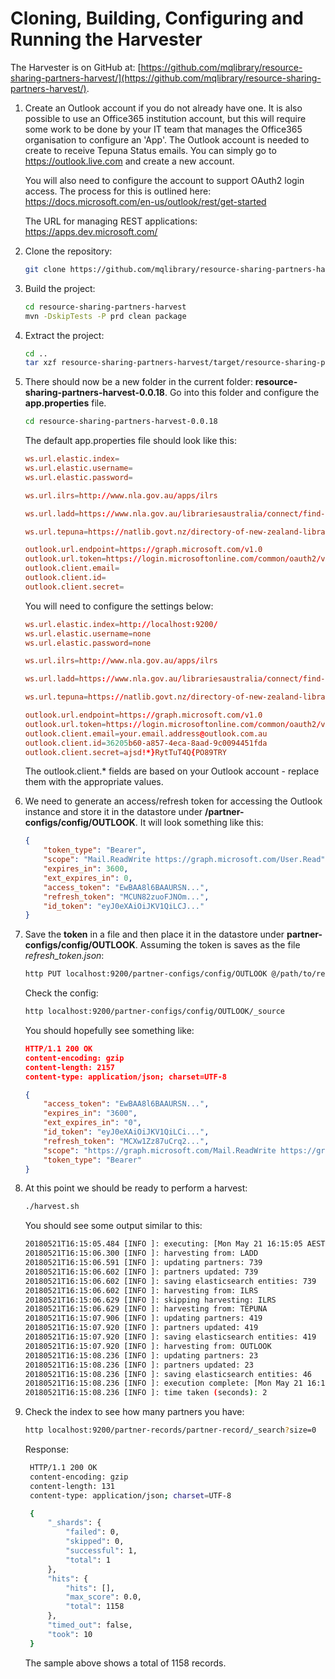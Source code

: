# Cloning, Building, Configuring and Running the Harvester

The Harvester is on GitHub at:
[https://github.com/mqlibrary/resource-sharing-partners-harvest/](https://github.com/mqlibrary/resource-sharing-partners-harvest/).

1. Create an Outlook account if you do not already have one. It is also possible to use an Office365 institution account, but this will require some work to be done by your IT team that manages the Office365 organisation to configure an 'App'. The Outlook account is needed to create to receive Tepuna Status emails. You can simply go to https://outlook.live.com and create a new account.

    You will also need to configure the account to support OAuth2 login access. The process for this is outlined here: https://docs.microsoft.com/en-us/outlook/rest/get-started

    The URL for managing REST applications: https://apps.dev.microsoft.com/

1. Clone the repository:

    ```bash
    git clone https://github.com/mqlibrary/resource-sharing-partners-harvest/
    ```

1. Build the project:

    ```bash
    cd resource-sharing-partners-harvest
    mvn -DskipTests -P prd clean package
    ```

1. Extract the project:

    ```bash
    cd ..
    tar xzf resource-sharing-partners-harvest/target/resource-sharing-partners-harvest-0.0.18-dist.tar.gz
    ```

1. There should now be a new folder in the current folder: __resource-sharing-partners-harvest-0.0.18__. Go into this folder and configure the __app.properties__ file.
    ```bash
    cd resource-sharing-partners-harvest-0.0.18
    ```

    The default app.properties file should look like this:
    ```conf
    ws.url.elastic.index=
    ws.url.elastic.username=
    ws.url.elastic.password=

    ws.url.ilrs=http://www.nla.gov.au/apps/ilrs

    ws.url.ladd=https://www.nla.gov.au/librariesaustralia/connect/find-library/ladd-members-and-suspensions

    ws.url.tepuna=https://natlib.govt.nz/directory-of-new-zealand-libraries.csv

    outlook.url.endpoint=https://graph.microsoft.com/v1.0
    outlook.url.token=https://login.microsoftonline.com/common/oauth2/v2.0/token
    outlook.client.email=
    outlook.client.id=
    outlook.client.secret=
    ```

    You will need to configure the settings below:
    ```conf
    ws.url.elastic.index=http://localhost:9200/
    ws.url.elastic.username=none
    ws.url.elastic.password=none

    ws.url.ilrs=http://www.nla.gov.au/apps/ilrs

    ws.url.ladd=https://www.nla.gov.au/librariesaustralia/connect/find-library/ladd-members-and-suspensions

    ws.url.tepuna=https://natlib.govt.nz/directory-of-new-zealand-libraries.csv

    outlook.url.endpoint=https://graph.microsoft.com/v1.0
    outlook.url.token=https://login.microsoftonline.com/common/oauth2/v2.0/token
    outlook.client.email=your.email.address@outlook.com.au
    outlook.client.id=36205b60-a857-4eca-8aad-9c0094451fda
    outlook.client.secret=ajsd!*}RytTuT4Q{PO89TRY
    ```
    The outlook.client.* fields are based on your Outlook account - replace them with the appropriate values.

1. We need to generate an access/refresh token for accessing the Outlook instance and store it in the datastore under __/partner-configs/config/OUTLOOK__. It will look something like this:
    ```json
    {
        "token_type": "Bearer",
        "scope": "Mail.ReadWrite https://graph.microsoft.com/User.Read",
        "expires_in": 3600,
        "ext_expires_in": 0,
        "access_token": "EwBAA8l6BAAURSN...",
        "refresh_token": "MCUN82zuoFJNOm...",
        "id_token": "eyJ0eXAiOiJKV1QiLCJ..."
    } 
    ```

1. Save the __token__ in a file and then place it in the datastore under __partner-configs/config/OUTLOOK__. Assuming the token is saves as the file _refresh_token.json_:

    ```bash
    http PUT localhost:9200/partner-configs/config/OUTLOOK @/path/to/refresh_token.json
    ```

    Check the config:
    ```bash
    http localhost:9200/partner-configs/config/OUTLOOK/_source
    ```

    You should hopefully see something like:
    ```json
    HTTP/1.1 200 OK
    content-encoding: gzip
    content-length: 2157
    content-type: application/json; charset=UTF-8

    {
        "access_token": "EwBAA8l6BAAURSN...",
        "expires_in": "3600",
        "ext_expires_in": "0",
        "id_token": "eyJ0eXAiOiJKV1QiLCi...",
        "refresh_token": "MCXw1Zz87uCrq2...",
        "scope": "https://graph.microsoft.com/Mail.ReadWrite https://graph.microsoft.com/User.Read",
        "token_type": "Bearer"
    }
    ```

1. At this point we should be ready to perform a harvest:
    ```bash
    ./harvest.sh
    ```
    You should see some output similar to this:
    ```bash
    20180521T16:15:05.484 [INFO ]: executing: [Mon May 21 16:15:05 AEST 2018]
    20180521T16:15:06.300 [INFO ]: harvesting from: LADD
    20180521T16:15:06.591 [INFO ]: updating partners: 739
    20180521T16:15:06.602 [INFO ]: partners updated: 739
    20180521T16:15:06.602 [INFO ]: saving elasticsearch entities: 739
    20180521T16:15:06.602 [INFO ]: harvesting from: ILRS
    20180521T16:15:06.629 [INFO ]: skipping harvesting: ILRS
    20180521T16:15:06.629 [INFO ]: harvesting from: TEPUNA
    20180521T16:15:07.906 [INFO ]: updating partners: 419
    20180521T16:15:07.920 [INFO ]: partners updated: 419
    20180521T16:15:07.920 [INFO ]: saving elasticsearch entities: 419
    20180521T16:15:07.920 [INFO ]: harvesting from: OUTLOOK
    20180521T16:15:08.236 [INFO ]: updating partners: 23
    20180521T16:15:08.236 [INFO ]: partners updated: 23
    20180521T16:15:08.236 [INFO ]: saving elasticsearch entities: 46
    20180521T16:15:08.236 [INFO ]: execution complete: [Mon May 21 16:15:08 AEST 2018]
    20180521T16:15:08.236 [INFO ]: time taken (seconds): 2

    ```

1. Check the index to see how many partners you have:
   ```bash
   http localhost:9200/partner-records/partner-record/_search?size=0
   ```

   Response:
   ```bash
    HTTP/1.1 200 OK
    content-encoding: gzip
    content-length: 131
    content-type: application/json; charset=UTF-8

    {
        "_shards": {
            "failed": 0,
            "skipped": 0,
            "successful": 1,
            "total": 1
        },
        "hits": {
            "hits": [],
            "max_score": 0.0,
            "total": 1158
        },
        "timed_out": false,
        "took": 10
    }
    ```
    
    The sample above shows a total of 1158 records.
